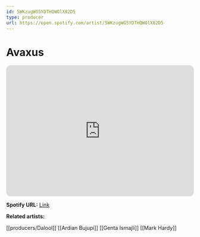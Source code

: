 ```yaml
---
id: 5WKzugWG5YDTHQWOlX82D5
type: producer
url: https://open.spotify.com/artist/5WKzugWG5YDTHQWOlX82D5
---
```

# Avaxus

<iframe style="border-radius:12px" src="https://open.spotify.com/embed/artist/5WKzugWG5YDTHQWOlX82D5" width="100%" height="352" frameBorder="0" allowfullscreen="" allow="autoplay; clipboard-write; encrypted-media; fullscreen; picture-in-picture" loading="lazy"></iframe>

**Spotify URL:** [Link](https://open.spotify.com/artist/5WKzugWG5YDTHQWOlX82D5)

**Related artists:**

[[producers/Dalool]]
[[Ardian Bujupi]]
[[Genta Ismajli]]
[[Mark Hardy]]

